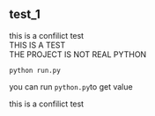 ## test_1

this is a confilict test</br>
THIS IS A TEST</br>
THE PROJECT IS NOT REAL PYTHON

```
python run.py
```

you can run ``python.py``to get value

this is a confilict test</br>
